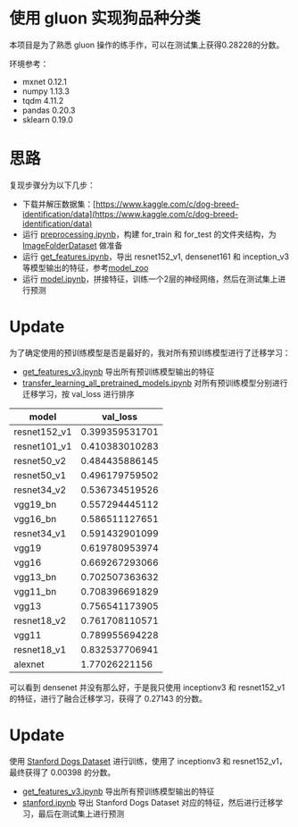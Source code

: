 # 使用 gluon 实现狗品种分类

本项目是为了熟悉 gluon 操作的练手作，可以在测试集上获得0.28228的分数。

环境参考：

* mxnet 0.12.1
* numpy 1.13.3
* tqdm 4.11.2
* pandas 0.20.3
* sklearn 0.19.0

# 思路

复现步骤分为以下几步：

* 下载并解压数据集：[https://www.kaggle.com/c/dog-breed-identification/data](https://www.kaggle.com/c/dog-breed-identification/data)
* 运行 [preprocessing.ipynb](preprocessing.ipynb)，构建 for_train 和 for_test 的文件夹结构，为 [ImageFolderDataset](https://mxnet.incubator.apache.org/api/python/gluon/data.html?highlight=imagefolderdataset#mxnet.gluon.data.vision.ImageFolderDataset) 做准备
* 运行 [get_features.ipynb](get_features.ipynb)，导出 resnet152_v1, densenet161 和 inception_v3 等模型输出的特征，参考[model_zoo](https://mxnet.incubator.apache.org/versions/master/api/python/gluon/model_zoo.html)
* 运行 [model.ipynb](model.ipynb)，拼接特征，训练一个2层的神经网络，然后在测试集上进行预测

# Update

为了确定使用的预训练模型是否是最好的，我对所有预训练模型进行了迁移学习：

* [get_features_v3.ipynb](get_features_v3.ipynb) 导出所有预训练模型输出的特征
* [transfer_learning_all_pretrained_models.ipynb](transfer_learning_all_pretrained_models.ipynb) 对所有预训练模型分别进行迁移学习，按 val_loss 进行排序

model | val_loss
----|----
resnet152_v1 | 0.399359531701
resnet101_v1 | 0.410383010283
resnet50_v2 | 0.484435886145
resnet50_v1 | 0.496179759502
resnet34_v2 | 0.536734519526
vgg19_bn | 0.557294445112
vgg16_bn | 0.586511127651
resnet34_v1 | 0.591432901099
vgg19 | 0.619780953974
vgg16 | 0.669267293066
vgg13_bn | 0.702507363632
vgg11_bn | 0.708396691829
vgg13 | 0.756541173905
resnet18_v2 | 0.761708110571
vgg11 | 0.789955694228
resnet18_v1 | 0.832537706941
alexnet | 1.77026221156

可以看到 densenet 并没有那么好，于是我只使用 inceptionv3 和 resnet152_v1 的特征，进行了融合迁移学习，获得了 0.27143 的分数。

# Update

使用 [Stanford Dogs Dataset](http://vision.stanford.edu/aditya86/ImageNetDogs/) 进行训练，使用了 inceptionv3 和 resnet152_v1，最终获得了 0.00398 的分数。

* [get_features_v3.ipynb](get_features_v3.ipynb) 导出所有预训练模型输出的特征
* [stanford.ipynb](stanford.ipynb) 导出 Stanford Dogs Dataset 对应的特征，然后进行迁移学习，最后在测试集上进行预测
